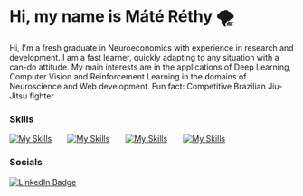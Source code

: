 # Hi, my name is Máté Réthy 🌪️
Hi, I'm a fresh graduate in Neuroeconomics with experience in research and development. I am a fast learner, quickly adapting to any situation with a can-do attitude. My main interests are in the applications of Deep Learning, Computer Vision and Reinforcement Learning in the domains of Neuroscience and Web development. Fun fact: Competitive Brazilian Jiu-Jitsu fighter


### Skills

[![My Skills](https://skillicons.dev/icons?i=py,matlab,js)](https://skillicons.dev) &nbsp;&nbsp;&nbsp;&nbsp;&nbsp; [![My Skills](https://skillicons.dev/icons?i=ai,pytorch,tensorflow)](https://skillicons.dev) &nbsp;&nbsp;&nbsp;&nbsp;&nbsp; [![My Skills](https://skillicons.dev/icons?i=html,css)](https://skillicons.dev) &nbsp;&nbsp;&nbsp;&nbsp;&nbsp; [![My Skills](https://skillicons.dev/icons?i=flask,fastapi)](https://skillicons.dev) 
<br/>

### Socials

<div id="badges">
  <a href="https://www.linkedin.com/in/mateirethy/">
    <img src="https://img.shields.io/badge/LinkedIn-blue?style=for-the-badge&logo=linkedin&logoColor=white" alt="LinkedIn Badge"/>
  </a>
</div>
